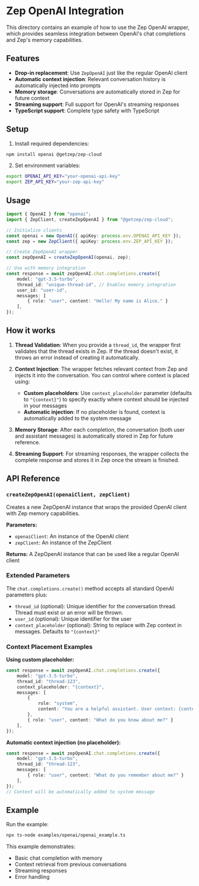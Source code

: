 # Zep OpenAI Integration

This directory contains an example of how to use the Zep OpenAI wrapper, which provides seamless integration between OpenAI's chat completions and Zep's memory capabilities.

## Features

- **Drop-in replacement**: Use `ZepOpenAI` just like the regular OpenAI client
- **Automatic context injection**: Relevant conversation history is automatically injected into prompts
- **Memory storage**: Conversations are automatically stored in Zep for future context
- **Streaming support**: Full support for OpenAI's streaming responses
- **TypeScript support**: Complete type safety with TypeScript

## Setup

1. Install required dependencies:
```bash
npm install openai @getzep/zep-cloud
```

2. Set environment variables:
```bash
export OPENAI_API_KEY="your-openai-api-key"
export ZEP_API_KEY="your-zep-api-key"
```

## Usage

```typescript
import { OpenAI } from "openai";
import { ZepClient, createZepOpenAI } from "@getzep/zep-cloud";

// Initialize clients
const openai = new OpenAI({ apiKey: process.env.OPENAI_API_KEY });
const zep = new ZepClient({ apiKey: process.env.ZEP_API_KEY });

// Create ZepOpenAI wrapper
const zepOpenAI = createZepOpenAI(openai, zep);

// Use with memory integration
const response = await zepOpenAI.chat.completions.create({
    model: "gpt-3.5-turbo",
    thread_id: "unique-thread-id", // Enables memory integration
    user_id: "user-id",
    messages: [
        { role: "user", content: "Hello! My name is Alice." }
    ],
});
```

## How it works

1. **Thread Validation**: When you provide a `thread_id`, the wrapper first validates that the thread exists in Zep. If the thread doesn't exist, it throws an error instead of creating it automatically.

2. **Context Injection**: The wrapper fetches relevant context from Zep and injects it into the conversation. You can control where context is placed using:
   - **Custom placeholders**: Use `context_placeholder` parameter (defaults to `"{context}"`) to specify exactly where context should be injected in your messages
   - **Automatic injection**: If no placeholder is found, context is automatically added to the system message

3. **Memory Storage**: After each completion, the conversation (both user and assistant messages) is automatically stored in Zep for future reference.

4. **Streaming Support**: For streaming responses, the wrapper collects the complete response and stores it in Zep once the stream is finished.

## API Reference

### `createZepOpenAI(openaiClient, zepClient)`

Creates a new ZepOpenAI instance that wraps the provided OpenAI client with Zep memory capabilities.

**Parameters:**
- `openaiClient`: An instance of the OpenAI client
- `zepClient`: An instance of the ZepClient

**Returns:** A ZepOpenAI instance that can be used like a regular OpenAI client

### Extended Parameters

The `chat.completions.create()` method accepts all standard OpenAI parameters plus:

- `thread_id` (optional): Unique identifier for the conversation thread. Thread must exist or an error will be thrown.
- `user_id` (optional): Unique identifier for the user
- `context_placeholder` (optional): String to replace with Zep context in messages. Defaults to `"{context}"`

### Context Placement Examples

**Using custom placeholder:**
```typescript
const response = await zepOpenAI.chat.completions.create({
    model: "gpt-3.5-turbo",
    thread_id: "thread-123",
    context_placeholder: "{context}",
    messages: [
        { 
            role: "system", 
            content: "You are a helpful assistant. User context: {context}" 
        },
        { role: "user", content: "What do you know about me?" }
    ],
});
```

**Automatic context injection (no placeholder):**
```typescript
const response = await zepOpenAI.chat.completions.create({
    model: "gpt-3.5-turbo", 
    thread_id: "thread-123",
    messages: [
        { role: "user", content: "What do you remember about me?" }
    ],
});
// Context will be automatically added to system message
```

## Example

Run the example:

```bash
npx ts-node examples/openai/openai_example.ts
```

This example demonstrates:
- Basic chat completion with memory
- Context retrieval from previous conversations
- Streaming responses
- Error handling